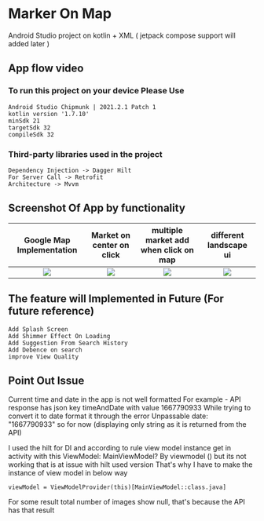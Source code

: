 # Marker On Map
Android Studio project on kotlin + XML ( jetpack compose support will added later )

## App flow video



### To run this project on your device Please Use

    Android Studio Chipmunk | 2021.2.1 Patch 1
    kotlin version '1.7.10'
    minSdk 21
    targetSdk 32
    compileSdk 32

### Third-party libraries used in the project

    Dependency Injection -> Dagger Hilt
    For Server Call -> Retrofit
    Architecture -> Mvvm

## Screenshot Of App by functionality 
Google Map Implementation   |  Market on center on click  | multiple market add when click on map | different landscape ui 
:-------------------------:|:-------------------------: | :-------------------------: | :-------------------------:
![](https://user-images.githubusercontent.com/31402470/202425030-b963f1f3-32be-42d9-92a2-89af2d776407.png) | ![](https://user-images.githubusercontent.com/31402470/202425012-2015f887-2961-42e0-9072-75ed5a16e82f.png) | ![](https://user-images.githubusercontent.com/31402470/202423875-73886848-c9e9-432a-ae5f-37a7ef311637.png)  |  ![](https://user-images.githubusercontent.com/31402470/202423886-2bd8e3ee-da6c-4a59-83a0-a6bbfb21bacc.png) | 


## The feature will Implemented in Future (For future reference)
    Add Splash Screen
    Add Shimmer Effect On Loading
    Add Suggestion From Search History
    Add Debence on search
    improve View Quality

## Point Out Issue
Current time and date in the app is not well formatted
For example - API response has json key timeAndDate with value 1667790933
While trying to convert it to date format it through the error Unpassable date: "1667790933"
so for now (displaying only string as it is returned from the API)



I used the hilt for DI and according to rule view model instance get in activity with this
ViewModel: MainViewModel? By viewmodel () but its not working that is at issue with hilt used version
That's why I have to make the instance of view model in below way

    viewModel = ViewModelProvider(this)[MainViewModel::class.java]

For some result total number of images show null, that's because the API has that result

